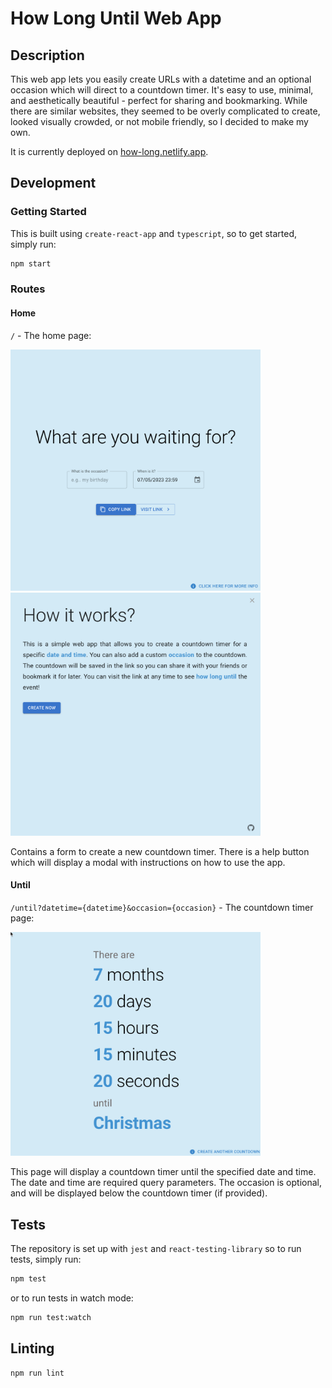 # How Long Until Web App

## Description

This web app lets you easily create URLs with a datetime and an optional occasion which will direct to a countdown
timer. It's easy to use, minimal, and aesthetically beautiful - perfect for sharing and bookmarking. While there
are similar websites, they seemed to be overly complicated to create, looked visually crowded, or not mobile friendly, so I decided to make my own. 

It is currently deployed on [how-long.netlify.app](https://how-long.netlify.app/).

## Development
### Getting Started

This is built using `create-react-app` and `typescript`, so to get started, simply run:

```zsh
npm start
```

### Routes

#### Home
`/` - The home page:

<img src="./docs/home.png" width="400px">
<img src="./docs/help.png" width="400px">

Contains a form to create a new countdown timer. There is a help button which will display a modal with instructions on how to use the app.

#### Until 
`/until?datetime={datetime}&occasion={occasion}` - The countdown timer page:

<img src="./docs/until.png" width="400px">

This page will display a countdown timer until the specified date and time. The date and time are required query parameters. The occasion is optional, and will be displayed below the countdown timer (if provided).


## Tests

The repository is set up with `jest` and `react-testing-library` so to run tests, simply run:

```zsh
npm test
```

or to run tests in watch mode:

```zsh
npm run test:watch
```

## Linting
```zsh
npm run lint
```